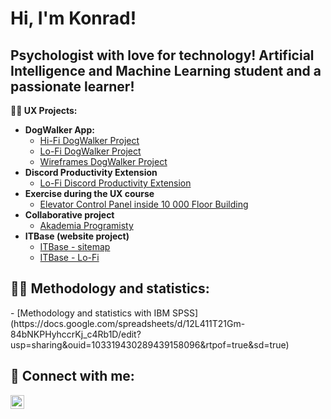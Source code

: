 <h1>Hi, I'm Konrad!</h1>

<h2>
  <b></b>Psychologist with love for technology! Artificial Intelligence and Machine Learning student and a passionate learner!</h2></b> 
  
  <b>👨‍💻 UX Projects:</b>
</h2>

- <b>DogWalker App:</b>
  - [Hi-Fi DogWalker Project](https://www.figma.com/file/qxok7yUTTRky79BFDeRMZL/doggo?type=design&node-id=0%3A1&mode=design&t=EvWsYWJEGGrRgVUU-1)
  - [Lo-Fi DogWalker Project](https://www.figma.com/file/ullcJGPitG2Csw0xXSn6jA/Lo-Fi-DogWalker?type=design&node-id=0%3A1&mode=design&t=trNY9uqe2WC68f3a-1)
  - [Wireframes DogWalker Project](https://www.figma.com/file/c0UdZpn8uMOUOLJ6UwBEgT/wireframes-DogWalker?type=design&node-id=0%3A1&mode=design&t=trNY9uqe2WC68f3a-1)
- <b>Discord Productivity Extension</b>
  - [Lo-Fi Discord Productivity Extension](https://www.figma.com/file/3aRofZYPBBp1jTc5LFJ2S9/Lo-Fi?type=design&mode=design&t=RF72GB3OdNtqClX8-1)
- <b>Exercise during the UX course</b>
  - [Elevator Control Panel inside 10 000 Floor Building](https://www.figma.com/file/x2K0NZbqjic7871nTgLxko/Untitled?type=design&node-id=0%3A1&mode=design&t=ZJfad430u0TXUTj9-1)
- <b>Collaborative project</b>
  - [Akademia Programisty](https://akademiaprogramisty.pl/)
- <b>ITBase (website project)</b>
  - [ITBase - sitemap](https://www.figma.com/file/AT2cVG9DEVJongY60vMhYj/ITBase---sitemap?type=design&node-id=0%3A1&mode=design&t=5fkUNzjGblX5rq2d-1)
  - [ITBase - Lo-Fi](https://www.figma.com/file/opny9OGJPoSIuVSS6JLL1H/ITBase---Lo-Fi?type=design&node-id=0%3A1&mode=design&t=2J6BFGFYDP183NXa-1)
 
<h2>
  <b>👨‍💻 Methodology and statistics:</b></h2>    
  - [Methodology and statistics with IBM SPSS](https://docs.google.com/spreadsheets/d/12L411T21Gm-84bNKPHyhccrKj_c4Rb1D/edit?usp=sharing&ouid=103319430289439158096&rtpof=true&sd=true)
<h2> 🤳 Connect with me:</h2>

[<img align="left" alt="JoshMadakor | LinkedIn" width="22px" src="https://cdn.jsdelivr.net/npm/simple-icons@v3/icons/linkedin.svg" />][linkedin]

[linkedin]: https://www.linkedin.com/in/konrad-rodak-329b96193/

<!--
